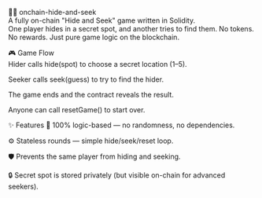 🕵️‍♀️ onchain-hide-and-seek    
A fully on-chain "Hide and Seek" game written in Solidity.    
One player hides in a secret spot, and another tries to find them. 
No tokens. No rewards. Just pure game logic on the blockchain.    
     
🎮 Game Flow   
Hider calls hide(spot) to choose a secret location (1–5). 
    
Seeker calls seek(guess) to try to find the hider.
   
The game ends and the contract reveals the result.  
   
Anyone can call resetGame() to start over.
        
✨ Features
🧠 100% logic-based — no randomness, no dependencies.
   
⚙️ Stateless rounds — simple hide/seek/reset loop.

🛡️ Prevents the same player from hiding and seeking.
    
🔒 Secret spot is stored privately (but visible on-chain for advanced seekers).
